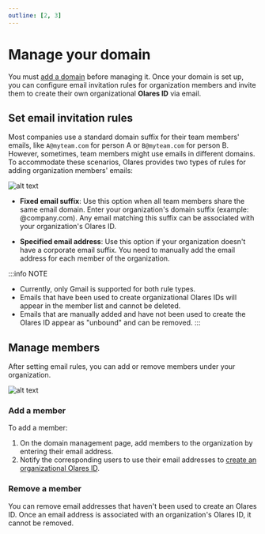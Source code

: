 ```yaml
---
outline: [2, 3]
---
```


# Manage your domain

You must [add a domain](host-domain.md#add-your-domain) before managing it. Once your domain is set up, you can configure email invitation rules for organization members and invite them to create their own organizational **Olares ID** via email.

## Set email invitation rules

Most companies use a standard domain suffix for their team members' emails, like `A@myteam.com` for person A or `B@myteam.com` for person B. However, sometimes, team members might use emails in different domains. To accommodate these scenarios, Olares provides two types of rules for adding organization members' emails:

![alt text](/images/how-to/space/set_rule.jpg#bordered)

- **Fixed email suffix**: Use this option when all team members share the same email domain. Enter your organization's domain suffix (example: @company.com). Any email matching this suffix can be associated with your organization's Olares ID.

- **Specified email address**: Use this option if your organization doesn't have a corporate email suffix. You need to manually add the email address for each member of the organization.

:::info NOTE
- Currently, only Gmail is supported for both rule types.
- Emails that have been used to create organizational Olares IDs will appear in the member list and cannot be deleted.
- Emails that are manually added and have not been used to create the Olares ID appear as "unbound" and can be removed.
:::

## Manage members

After setting email rules, you can add or remove members under your organization.

![alt text](/images/how-to/space/management_members.jpg#bordered)

### Add a member

To add a member:

1. On the domain management page, add members to the organization by entering their email address.
2. Notify the corresponding users to use their email addresses to [create an organizational Olares ID](host-domain.md#create-an-org-olares-id).

### Remove a member

You can remove email addresses that haven't been used to create an Olares ID. Once an email address is associated with an organization's Olares ID, it cannot be removed.